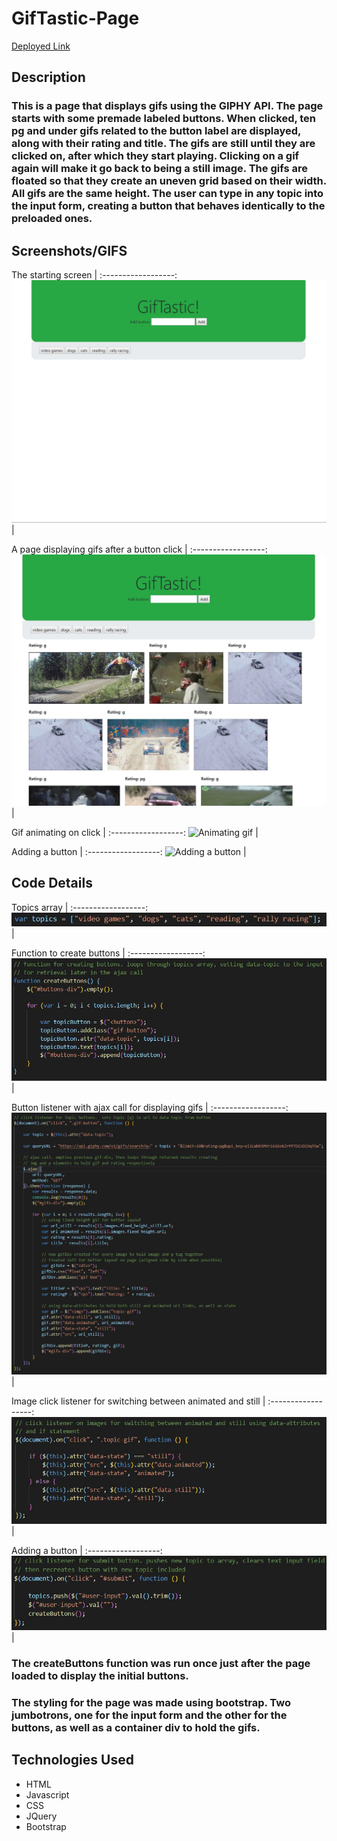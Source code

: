 # GifTastic-Page

[Deployed Link](https://mxweidmer.github.io/GifTastic-Page/)

## Description
### This is a page that displays gifs using the GIPHY API. The page starts with some premade labeled buttons. When clicked, ten pg and under gifs related to the button label are displayed, along with their rating and title. The gifs are still until they are clicked on, after which they start playing. Clicking on a gif again will make it go back to being a still image. The gifs are floated so that they create an uneven grid based on their width. All gifs are the same height. The user can type in any topic into the input form, creating a button that behaves identically to the preloaded ones.

## Screenshots/GIFS

The starting screen |
:------------------:
![Starting Screen](https://github.com/mxweidmer/GifTastic-Page/blob/master/assets/images/starting-screen.JPG) |

A page displaying gifs after a button click |
:------------------:
![Page after button click](https://github.com/mxweidmer/GifTastic-Page/blob/master/assets/images/in-progress.JPG) |

Gif animating on click |
:------------------:
![Animating gif](https://github.com/mxweidmer/GifTastic-Page/blob/master/assets/images/animated.gif) |

Adding a button |
:------------------:
![Adding a button](https://github.com/mxweidmer/GifTastic-Page/blob/master/assets/images/button.gif) |

## Code Details

Topics array |
:------------------:
![Topics array](https://github.com/mxweidmer/GifTastic-Page/blob/master/assets/images/topics.JPG) |

Function to create buttons |
:------------------:
![Function to create buttons](https://github.com/mxweidmer/GifTastic-Page/blob/master/assets/images/button-function.JPG) |

Button listener with ajax call for displaying gifs |
:------------------:
![Button listener/Ajax call](https://github.com/mxweidmer/GifTastic-Page/blob/master/assets/images/button-listener.JPG) |

Image click listener for switching between animated and still |
:------------------:
![HTML Text](https://github.com/mxweidmer/GifTastic-Page/blob/master/assets/images/image-listener.JPG) |

Adding a button |
:------------------:
![HTML Images](https://github.com/mxweidmer/GifTastic-Page/blob/master/assets/images/button-add.JPG) |

### The createButtons function was run once just after the page loaded to display the initial buttons.

### The styling for the page was made using bootstrap.  Two jumbotrons, one for the input form and the other for the buttons, as well as a container div to hold the gifs.

## Technologies Used
* HTML
* Javascript
* CSS
* JQuery
* Bootstrap